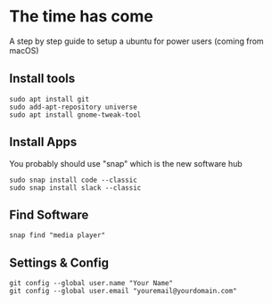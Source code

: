 # The time has come
A step by step guide to setup a ubuntu for power users (coming from macOS)

## Install tools
```
sudo apt install git
sudo add-apt-repository universe
sudo apt install gnome-tweak-tool
```

## Install Apps 
You probably should use "snap" which is the new software hub
```
sudo snap install code --classic
sudo snap install slack --classic
```

## Find Software
`snap find "media player"`

## Settings & Config
```
git config --global user.name "Your Name"
git config --global user.email "youremail@yourdomain.com"
```

